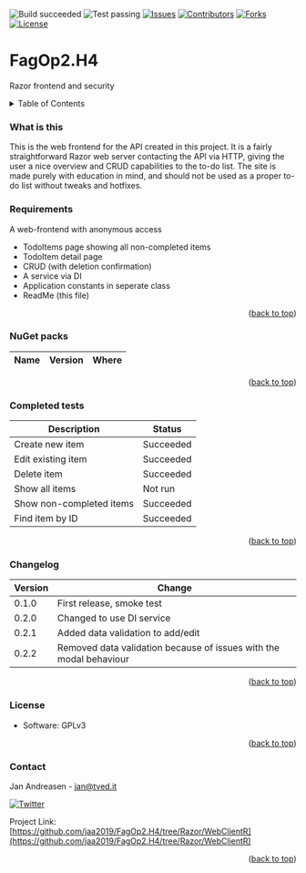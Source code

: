 ![Build succeeded][build-shield]
![Test passing][test-shield]
[![Issues][issues-shield]][issues-url]
[![Contributors][contributors-shield]][contributors-url]
[![Forks][forks-shield]][forks-url]
[![License][license-shield]][license-url]
# FagOp2.H4
Razor frontend and security
<!-- TABLE OF CONTENTS -->
<details>
  <summary>Table of Contents</summary>
  <ol>
    <li>
      <a href=#what-is-this">What is this?</a></li>
    <li>
      <a href="#requirements">Requirements</a></li>
    <li>
      <a href="#nuget-packs">NuGet packs</a></li>
    <li>
      <a href="#completed-tests">Completed tests</a></li>
    <li>
      <a href="changelog">Changelog</a></li>
    <li>
      <a href="#license">License</a></li>
    <li>
      <a href="#contact">Contact</a></li>
  </ol>
</details>

### What is this
This is the web frontend for the API created in this project. It is a fairly straightforward Razor web server contacting the API via HTTP, giving the user a nice overview and CRUD capabilities to the to-do list. 
The site is made purely with education in mind, and should not be used as a proper to-do list without tweaks and hotfixes.

### Requirements
A web-frontend with anonymous access
* TodoItems page showing all non-completed items
* TodoItem detail page
* CRUD (with deletion confirmation)
* A service via DI
* Application constants in seperate class
* ReadMe (this file)
<p align="right">(<a href="#top">back to top</a>)</p>

### NuGet packs
| Name                      | Version | Where  |
|---------------------------|---------|--------|
<p align="right">(<a href="#top">back to top</a>)</p>

### Completed tests
| Description               | Status    |
|---------------------------|-----------|
| Create new item           | Succeeded |
| Edit existing item        | Succeeded |
| Delete item               | Succeeded |
| Show all items            | Not run   |
| Show non-completed items  | Succeeded |
| Find item by ID           | Succeeded |
<p align="right">(<a href="#top">back to top</a>)</p>

### Changelog
| Version | Change |
|---------|--------|
| 0.1.0   | First release, smoke test |
| 0.2.0   | Changed to use DI service |
| 0.2.1   | Added data validation to add/edit |
| 0.2.2   | Removed data validation because of issues with the modal behaviour |
<p align="right">(<a href="#top">back to top</a>)</p>

### License
* Software: GPLv3
<p align="right">(<a href="#top">back to top</a>)</p>


### Contact
Jan Andreasen - jan@tved.it

[![Twitter][twitter-shield]][twitter-url]

Project Link: [https://github.com/jaa2019/FagOp2.H4/tree/Razor/WebClientR](https://github.com/jaa2019/FagOp2.H4/tree/Razor/WebClientR)
<p align="right">(<a href="#top">back to top</a>)</p>


<!-- MARKDOWN LINKS & IMAGES -->
[build-shield]: https://img.shields.io/badge/Build-succeeded-brightgreen.svg
[test-shield]: https://img.shields.io/badge/Tests-5%20passing%2C%201%20skipped-yellow.svg
[contributors-shield]: https://img.shields.io/github/contributors/jaa2019/FagOp2.H4.svg?style=badge
[contributors-url]: https://github.com/jaa2019/FagOp2.H4/graphs/contributors
[forks-shield]: https://img.shields.io/github/forks/jaa2019/FagOp2.H4.svg?style=badge
[forks-url]: https://github.com/jaa2019/FagOp2.H4/network/members
[issues-shield]: https://img.shields.io/github/issues/jaa2019/FagOp2.H4.svg?style=badge
[issues-url]: https://github.com/jaa2019/FagOp2.H4/issues
[license-shield]: https://img.shields.io/github/license/jaa2019/FagOp2.H4.svg?style=badge
[license-url]: https://github.com/jaa2019/FagOp2.H4/blob/master/LICENSE
[twitter-shield]: https://img.shields.io/twitter/follow/andreasen_jan?style=social
[twitter-url]: https://twitter.com/andreasen_jan

